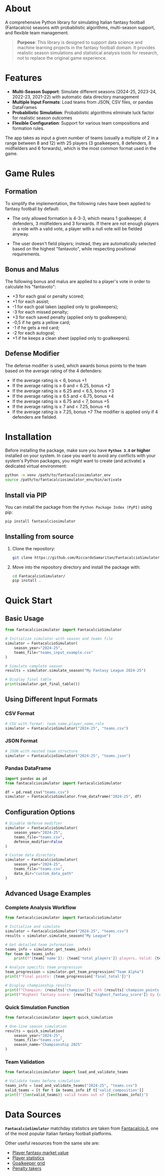 # About

A comprehensive Python library for simulating Italian fantasy football (Fantacalcio) seasons with probabilistic algorithms, multi-season support, and flexible team management.

> **Purpose**: This library is designed to support data science and machine learning projects in the fantasy football domain. It provides realistic season simulations and statistical analysis tools for research, not to replace the original game experience.

# Features

- **Multi-Season Support**: Simulate different seasons (2024-25, 2023-24, 2022-23, 2021-22) with automatic data directory management
- **Multiple Input Formats**: Load teams from JSON, CSV files, or pandas DataFrames
- **Probabilistic Simulation**: Probabilistic algorithms eliminate luck factor for realistic season outcomes
- **Flexible Configuration**: Support for various team compositions and formation rules.

The app takes as input a given number of teams (usually a multiple of 2 in a range between 8 and 12) with 25 players (3 goalkeepers, 8 defenders, 8 midfielders and 6 forwards), which is the most common format used in the game. 

# Game Rules

## Formation

To simplify the implementation, the following rules have been applied to fantasy football by default:
  - The only allowed formation is 4-3-3, which means 1 goalkeeper, 4 defenders, 3 midfielders and 3 forwards. If there are not enough players in a role with a valid vote, a player with a null vote will be fielded anyway.
  
  - The user doesn't field players; instead, they are automatically selected based on the highest "fantavoto", while respecting positional requirements.

## Bonus and Malus
  The following bonus and malus are applied to a player's vote in order to calculate his "fantavoto":
   - +3 for each goal or penalty scored;
   - +1 for each assist;
   - -1 for each goal taken (applied only to goalkeepers);
   - -3 for each missed penalty;
   - +3 for each saved penalty (applied only to goalkeepers);
   - -0,5 if he gets a yellow card;
   - -1 if he gets a red card;
   - -2 for each autogoal;
   - +1 if he keeps a clean sheet (applied only to goalkeepers).

## Defense Modifier
  The defense modifier is used, which awards bonus points to the team based on the average rating of the 4 defenders:
   - If the average rating is < 6, bonus +1
   - If the average rating is ≥ 6 and < 6.25, bonus +2
   - If the average rating is ≥ 6.25 and < 6.5, bonus +3
   - If the average rating is ≥ 6.5 and < 6.75, bonus +4
   - If the average rating is ≥ 6.75 and < 7, bonus +5
   - If the average rating is ≥ 7 and < 7.25, bonus +6
   - If the average rating is ≥ 7.25, bonus +7
  The modifier is applied only if 4 defenders are fielded.

# Installation

Before installing the package, make sure you have **`Python 3.8` or higher** installed on your system.
In case you want to avoid any conflicts with your system's Python packages, you might want to create (and activate) a dedicated virtual environment:

```bash
python -m venv /path/to/fantacalciosimulator_env
source /path/to/fantacalciosimulator_env/bin/activate
```

## Install via PIP

You can install the package from the `Python Package Index (PyPI)` using pip:

```bash
pip install fantacalciosimulator
```
## Installing from source

1. Clone the repository:
   
   ```bash
   git clone https://github.com/RiccardoSamaritan/FantacalcioSimulator
   ```

2. Move into the repository directory and install the package with:
   
   ```bash
   cd FantacalcioSimulator/
   pip install .
   ```

# Quick Start

## Basic Usage

```python
from fantacalciosimulator import FantacalcioSimulator

# Initialize simulator with season and teams file
simulator = FantacalcioSimulator(
    season_year="2024-25",
    teams_file="teams_input_example.csv"
)

# Simulate complete season
results = simulator.simulate_season("My Fantasy League 2024-25")

# Display final table
print(simulator.get_final_table())
```

## Using Different Input Formats

### CSV Format
```python
# CSV with format: team_name,player_name,role
simulator = FantacalcioSimulator("2024-25", "teams.csv")
```

### JSON Format
```python
# JSON with nested team structure
simulator = FantacalcioSimulator("2024-25", "teams.json")
```

### Pandas DataFrame
```python
import pandas as pd
from fantacalciosimulator import FantacalcioSimulator

df = pd.read_csv("teams.csv")
simulator = FantacalcioSimulator.from_dataframe("2024-25", df)
```

## Configuration Options

```python
# Disable defense modifier
simulator = FantacalcioSimulator(
    season_year="2024-25",
    teams_file="teams.csv",
    defense_modifier=False
)

# Custom data directory
simulator = FantacalcioSimulator(
    season_year="2024-25", 
    teams_file="teams.csv",
    data_dir="custom_data_path"
)
```

## Advanced Usage Examples

### Complete Analysis Workflow
```python
from fantacalciosimulator import FantacalcioSimulator

# Initialize and simulate
simulator = FantacalcioSimulator("2024-25", "teams.csv")
results = simulator.simulate_season("My League")

# Get detailed team information
teams_info = simulator.get_teams_info()
for team in teams_info:
    print(f"{team['name']}: {team['total_players']} players, Valid: {team['valid_composition']}")

# Analyze specific team progression
team_progression = simulator.get_team_progression("Team Alpha")
print(f"Final points: {team_progression['final_total']}")

# Display championship results
print(f"Champion: {results['champion']} with {results['champion_points']} points")
print(f"Highest fantasy score: {results['highest_fantasy_score']} by {results['highest_fantasy_team']}")
```

### Quick Simulation Function
```python
from fantacalciosimulator import quick_simulation

# One-line season simulation
results = quick_simulation(
    season_year="2024-25",
    teams_file="teams.csv",
    season_name="Championship 2025"
)
```

### Team Validation
```python
from fantacalciosimulator import load_and_validate_teams

# Validate teams before simulation
teams_info = load_and_validate_teams("2024-25", "teams.csv")
valid_teams = [t for t in teams_info if t['valid_composition']]
print(f"{len(valid_teams)} valid teams out of {len(teams_info)}")
```

# Data Sources
 
**`FantacalcioSimulator`** matchday statistics are taken from [Fantacalcio.it](https://www.fantacalcio.it/voti-fantacalcio-serie-a), one of the most popular Italian fantasy football platforms.

Other useful resources from the same site are:
- [Player fantasy market value](https://www.fantacalcio.it/quotazioni-fantacalcio)
- [Player statistics](https://www.fantacalcio.it/statistiche-serie-a)
- [Goalkeeper grid](https://www.fantacalcio.it/griglia-portieri)
- [Penalty takers](https://www.fantacalcio.it/rigoristi-serie-a)